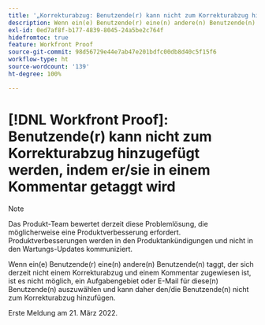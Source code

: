 ```yaml
---
title: '„Korrekturabzug: Benutzende(r) kann nicht zum Korrekturabzug hinzugefügt werden, indem der/die Benutzende in einem Kommentar getaggt wird“'
description: Wenn ein(e) Benutzende(r) eine(n) andere(n) Benutzende(n) taggt, der sich derzeit nicht einem Korrekturabzug und einem Kommentar zugewiesen ist, ist es nicht möglich, ein Aufgabengebiet oder E-Mail für diese(n) Benutzende(n) auszuwählen und kann daher den/die Benutzende(n) nicht zum Korrekturabzug hinzufügen.
exl-id: 0ed7af8f-b177-4839-8045-24a5be2c764f
hidefromtoc: true
feature: Workfront Proof
source-git-commit: 98d56729e44e7ab47e201bdfc00db8d40c5f15f6
workflow-type: ht
source-wordcount: '139'
ht-degree: 100%

---
```


# [!DNL Workfront Proof]: Benutzende(r) kann nicht zum Korrekturabzug hinzugefügt werden, indem er/sie in einem Kommentar getaggt wird

<!--Converted to story-->

>[!NOTE]
>
>Das Produkt-Team bewertet derzeit diese Problemlösung, die möglicherweise eine Produktverbesserung erfordert. Produktverbesserungen werden in den Produktankündigungen und nicht in den Wartungs-Updates kommuniziert.

Wenn ein(e) Benutzende(r) eine(n) andere(n) Benutzende(n) taggt, der sich derzeit nicht einem Korrekturabzug und einem Kommentar zugewiesen ist, ist es nicht möglich, ein Aufgabengebiet oder E-Mail für diese(n) Benutzende(n) auszuwählen und kann daher den/die Benutzende(n) nicht zum Korrekturabzug hinzufügen.

Erste Meldung am 21. März 2022.
